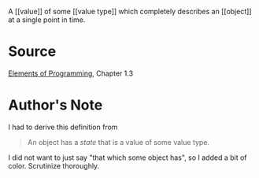 A [[value]] of some [[value type]] which completely describes an [[object]] at a single point in time.

# Source

[Elements of Programming](http://elementsofprogramming.com/eop.pdf), Chapter 1.3

# Author's Note

I had to derive this definition from 

> An object has a _state_ that is a value of some value type.

I did not want to just say "that which some object has", so I added a bit of color. Scrutinize thoroughly.

